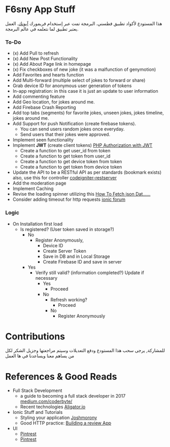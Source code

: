# F6sny App Stuff
هذا المستودع لأكواد تطبيق فطسني. البرمجة تمت عبر إستخدام فريمورك [آيونك](https://www.ionicframework.com). العمل يعتبر تطبيق لما نتعلمه في عالم البرمجة.  

### To-Do
* (x) Add Pull to refresh
* (x) Add New Post Functionality
* (x) Add About Page link in homepage
* (x) Fix checkboxes of new joke (it was a malfunction of genymotion)
* Add Favorites and hearts function
* Add Multi-forward (multiple select of jokes to forward or share)
* Grab device ID for anonymous user generation of tokens
* In-app registration: in this case it is just an update to user information
* Add commenting feature
* Add Geo location, for jokes around me.
* Add Firebase Crash Reporting
* Add top tabs (segments) for favorite jokes, unseen jokes, jokes timeline, jokes around me.
* Add Support for push Notification (create firebase tokens).
	* You can send users random jokes once everyday.
	* Send users that their jokes were approved.
* Implement seen functionality
* Implement **JWT** (create client tokens) [PHP Authorization with JWT](https://www.sitepoint.com/php-authorization-jwt-json-web-tokens/)
	* Create a function to get user_id from token
	* Create a function to get token from user_id
	* Create a function to get device token from token
	* Create a function to get token from device token
* Update the API to be a RESTful API as per standards (bookmark exists) also, use this for controller [codeigniter-restserver](https://github.com/chriskacerguis/codeigniter-restserver)
* Add the moderation page
* Implement Caching
* Revise the loading spinner utilizing this [How To Fetch json Dat......](http://www.icoderslab.com/how-to-fetch-json-data-from-web-service-in-ionic-2-app-using-angular-2/)
* Consider adding timeout for http requests [ionic forum](https://forum.ionicframework.com/t/ionic-http-request-timeout/38912/21)


### Logic
* On Installation first load
	* Is registered? (User token saved in storage?)
		* No
			* Register Anonymously,
				* Device ID
				* Create Server Token
				* Save in DB and in Local Storage
				* Create Firebase ID and save in server
		* Yes
			* Verify still valid? (information completed?) Update if necessary
				* Yes
					* Proceed
				* No
					* Refresh working?
						* Proceed
					* No
						* Register Anonymously




# Contributions
للمشاركة, يرجى سحب هذا المستودع ودفع التعديلات وسيتم مراجعتها وجزيل الشكر لكل من يساهم معنا ويساعدنا في ها العمل

# References & Good Reads
* Full Stack Development
	* a guide to becoming a full stack developer in 2017 [medium.com/coderbyte/](https://medium.com/coderbyte/a-guide-to-becoming-a-full-stack-developer-in-2017-5c3c08a1600c)
	* Recent technologies [Aligator.io](https://alligator.io/ionic/)
* Ionic Stuff and Tutorials
	* Styling your application [Joshmorony](https://www.joshmorony.com/a-guide-to-styling-an-ionic-2-application/)
	* Good HTTP practice: [Building a review App](https://www.joshmorony.com/building-a-review-app-with-ionic-2-mongodb-node/)
* UI
	* [Pintrest](https://www.pinterest.com/wepsdesign/ui-mobile-booking-travel/?lp=true)
	* [Pintrest](https://www.pinterest.com/pin/271201208786791612/)
